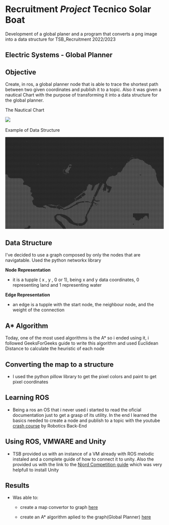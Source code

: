# Recruitment _Project_ Tecnico Solar Boat

Development of a global planer and a program that converts a png image into a data structure for TSB_Recruitment 2022/2023

## Electric Systems - Global Planner

## Objective

Create, in ros, a global planner node that is able to trace the shortest path between two given coordinates and publish it to a topic. Also it was given a nautical Chart with the purpose of transforming it into a data structure for the global planner.

The Nautical Chart

![](/TSB/CartaNautica.png)

Example of Data Structure

![](/TSB/DataStructure.png)

## Data Structure

I've decided to use a graph composed by only the nodes that are navigatable. Used the python networkx library

**Node Representation**

- it is a tupple ( x , y , 0 or 1), being x and y data coordinates, 0 representing land and 1 representing water

**Edge Representation**

- an edge is a tupple with the start node, the neighbour node, and the weight of the connection

## A\* Algorithm

Today, one of the most used algorithms is the A\* so i ended using it, i followed GeeksForGeeks guide to write this algorithm and used Euclidean Distance to calculate the heuristic of each node

## Converting the map to a structure

- I used the python pillow library to get the pixel colors and paint to get pixel coordinates

## Learning ROS

- Being a ros an OS that i never used i started to read the oficial documentation just to get a grasp of its utility. In the end I learned the basics needed to create a node and publish to a topic with the youtube [crash course](https://www.youtube.com/watch?v=wfDJAYTMTdk) by Robotics Back-End

## Using ROS, VMWARE and Unity

- TSB provided us with an instance of a VM already with ROS melodic instaled and a complete guide of how to connect it to unity. Also the provided us with the link to the [Njord Competition guide](https://njord.gitbook.io/digital-competition-2022/) which was very helpfull to install Unity

## Results

- Was able to:

  - create a map convertor to graph [here](TSB/tsb2.py)

  - create an A\* algorithm aplied to the graph(Global Planner) [here](TSB/tsbmap.py)
